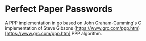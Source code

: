 # Perfect Paper Passwords

A PPP implementation in go based on John Graham-Cumming's C implementation of Steve Gibsons (https://www.grc.com/ppp.htm)[https://www.grc.com/ppp.htm] PPP algorithm.

